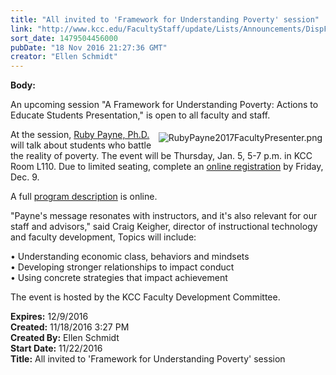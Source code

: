 ```yaml
---
title: "All invited to 'Framework for Understanding Poverty' session"
link: "http://www.kcc.edu/FacultyStaff/update/Lists/Announcements/DispForm.aspx?ID=2337"
sort_date: 1479504456000
pubDate: "18 Nov 2016 21:27:36 GMT"
creator: "Ellen Schmidt"
---
```


<div><b>Body:</b> <div class="ExternalClass3811DA61CA8B4CECB27E5ED56B2A6AB7"><p>​An upcoming session &quot;A Framework for Understanding Poverty: Actions to Educate Students Presentation,&quot; is open to all faculty and staff.</p>
<p><img alt="RubyPayne2017FacultyPresenter.png" src="/FacultyStaff/update/Documents/RubyPayne2017FacultyPresenter.png" style="vertical-align:auto;float:right;margin:5px" />At the session, <a href="/FacultyStaff/update/Documents/PayneBio.pdf">Ruby Payne, Ph.D.</a> will talk about students who battle the reality of poverty. The event will be Thursday, Jan. 5, 5-7 p.m. in KCC Room L110. Due to limited seating, complete an <a href="http://events.r20.constantcontact.com/register/event?oeidk=a07edfibu2q56eee009&amp;llr=tcchpwn6">online registration</a> by Friday, Dec. 9. </p>
<p>A full <a href="/FacultyStaff/update/Documents/PayneProgramDesc.pdf">program description</a> is online.</p>
<p>&quot;Payne's message resonates with instructors, and it's also relevant for our staff and advisors,&quot; said Craig Keigher, director of instructional technology and faculty development, Topics will include:</p>
<p>• Understanding economic class, behaviors and mindsets<br />• Developing stronger relationships to impact conduct<br />• Using concrete strategies that impact achievement </p>
<p>The event is hosted by the KCC Faculty Development Committee.</p></div></div>
<div><b>Expires:</b> 12/9/2016</div>
<div><b>Created:</b> 11/18/2016 3:27 PM</div>
<div><b>Created By:</b> Ellen Schmidt</div>
<div><b>Start Date:</b> 11/22/2016</div>
<div><b>Title:</b> All invited to &#39;Framework for Understanding Poverty&#39; session</div>
